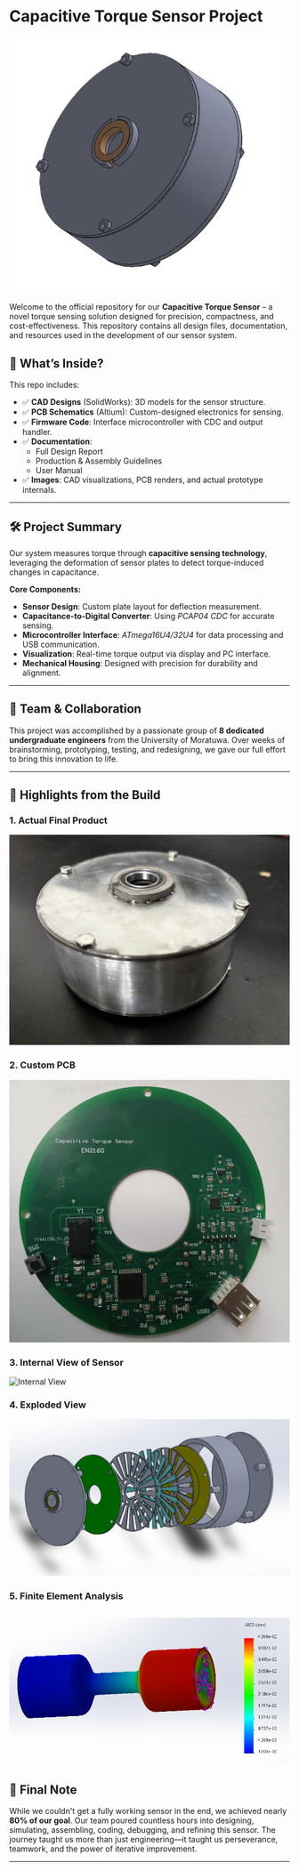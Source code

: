 # Capacitive Torque Sensor Project

![Product Overview](Images/32.jpg)

Welcome to the official repository for our **Capacitive Torque Sensor** – a novel torque sensing solution designed for precision, compactness, and cost-effectiveness. This repository contains all design files, documentation, and resources used in the development of our sensor system.

## 📂 What’s Inside?

This repo includes:

- ✅ **CAD Designs** (SolidWorks): 3D models for the sensor structure.
- ✅ **PCB Schematics** (Altium): Custom-designed electronics for sensing.
- ✅ **Firmware Code**: Interface microcontroller with CDC and output handler.
- ✅ **Documentation**:
  - Full Design Report
  - Production & Assembly Guidelines
  - User Manual
- ✅ **Images**: CAD visualizations, PCB renders, and actual prototype internals.

---

## 🛠️ Project Summary

Our system measures torque through **capacitive sensing technology**, leveraging the deformation of sensor plates to detect torque-induced changes in capacitance.

**Core Components:**

- **Sensor Design**: Custom plate layout for deflection measurement.
- **Capacitance-to-Digital Converter**: Using *PCAP04 CDC* for accurate sensing.
- **Microcontroller Interface**: *ATmega16U4/32U4* for data processing and USB communication.
- **Visualization**: Real-time torque output via display and PC interface.
- **Mechanical Housing**: Designed with precision for durability and alignment.

---

## 👥 Team & Collaboration

This project was accomplished by a passionate group of **8 dedicated undergraduate engineers** from the University of Moratuwa. Over weeks of brainstorming, prototyping, testing, and redesigning, we gave our full effort to bring this innovation to life.

---

## 📸 Highlights from the Build

### 1. Actual Final Product
![CAD Design](Images/35.jpeg)

### 2. Custom PCB
![PCB Layout](Images/101.jpg)

### 3. Internal View of Sensor
![Internal View](Images/perf.png)

### 4. Exploded View
![Exploded View](Images/31.png)

### 5. Finite Element Analysis
![Finite Element Analysis](Images/simulation1.png)
---

## 📌 Final Note

While we couldn't get a fully working sensor in the end, we achieved nearly **80% of our goal**. Our team poured countless hours into designing, simulating, assembling, coding, debugging, and refining this sensor. The journey taught us more than just engineering—it taught us perseverance, teamwork, and the power of iterative improvement.


---




